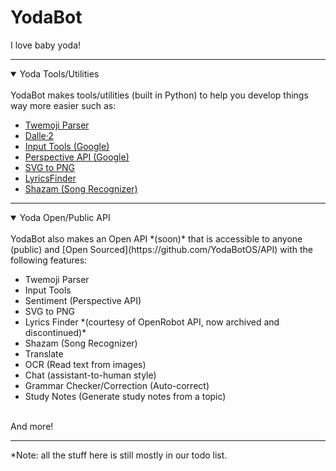 # YodaBot
I love baby yoda!

---

<details open>
<summary>Yoda Tools/Utilities</summary>
<br>
YodaBot makes tools/utilities (built in Python) to help you develop things way more easier such as:
<br>
<ul>
<li><a href="https://github.com/YodaBotOS/twemoji-parser">Twemoji Parser</a></li>
<li><a href="https://github.com/YodaBotOS/dalle2-python">Dalle·2</a></li>
<li><a href="https://github.com/YodaBotOS/input-tools">Input Tools (Google)</a>
<li><a href="https://github.com/YodaBotOS/perspective-api">Perspective API (Google)</a>
<li><a href="https://github.com/YodaBotOS/svg-2-png">SVG to PNG</a>
<li><a href="https://github.com/YodaBotOS/lyrics-finder">LyricsFinder</a>
<li><a href="https://github.com/YodaBotOS/song-detect">Shazam (Song Recognizer)</a>
</ul>
</details>

---

<details open>
<summary>Yoda Open/Public API</summary>
<br>
YodaBot also makes an Open API *(soon)* that is accessible to anyone (public) and [Open Sourced](https://github.com/YodaBotOS/API) with the following features:
<br>
<ul>
<li>Twemoji Parser</li>
<li>Input Tools</li>
<li>Sentiment (Perspective API)</li>
<li>SVG to PNG</li>
<li>Lyrics Finder *(courtesy of OpenRobot API, now archived and discontinued)*</li>
<li>Shazam (Song Recognizer)</li>
<li>Translate</li>
<li>OCR (Read text from images)</li>
<li>Chat (assistant-to-human style)</li>
<li>Grammar Checker/Correction (Auto-correct)</li>
<li>Study Notes (Generate study notes from a topic)</li>
</ul>
<br>
And more!
</details>

---

*Note: all the stuff here is still mostly in our todo list.
